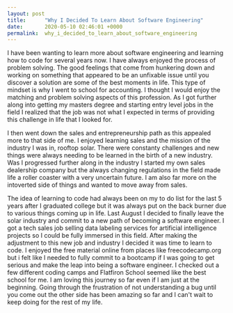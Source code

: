 ```yaml
---
layout: post
title:      "Why I Decided To Learn About Software Engineering"
date:       2020-05-10 02:46:01 +0000
permalink:  why_i_decided_to_learn_about_software_engineering
---
```



I have been wanting to learn more about software engineering and learning how to code for several years now.  I have always enjoyed the process of problem solving.  The good feelings that come from hunkering down and working on something that appeared to be an unfixable issue until you discover a solution are some of the best moments in life.  This type of mindset is why I went to school for accounting.  I thought I would enjoy the matching and problem solving aspects of this profession.  As I got further along into getting my masters degree and starting entry level jobs in the field I realized that the job was not what I expected in terms of providing this challenge in life that I looked for.  

I then went down the sales and entrepreneurship path as this appealed more to that side of me.  I enjoyed learning sales and the mission of the industry I was in, rooftop solar.  There were constanty challenges and new things were always needing to be learned in the birth of a new industry.  Was I progressed further along in the industry I started my own sales dealership company but the always changing regulations in the field made life a roller coaster with a very uncertain future.  I am also far more on the intoverted side of things and wanted to move away from sales.  

The idea of learning to code had always been on my to do list for the last 5 years after I graduated college but it was always put on the back burner due to various things coming up in life.  Last August I decided to finally leave the solar industry and commit to a new path of becoming a software engineer.  I got a tech sales job selling data labeling services for artificial intelligence projects so I could be fully immersed in this field.  After making the adjustment to this new job and industry I decided it was time to learn to code.  I enjoyed the free material online from places like freecodecamp.org but i felt like I needed to fully commit to a bootcamp if I was going to get serious and make the leap into being a software engineer.  I checked out a few different coding camps and Flatfiron School seemed like the best school for me.  I am loving this journey so far even if I am just at the beginning.  Going through the frustration of not understanding a bug until you come out the other side has been amazing so far and I can't wait to keep doing for the rest of my life.  
